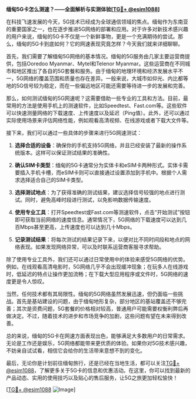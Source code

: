 **缅甸5G卡怎么测速？——全面解析与实测体验[[TG💪+ @esim1088](https://t.me/s/esim1088)]**

在科技飞速发展的今天，5G技术已经成为全球通信领域的焦点。缅甸作为东南亚的重要国家之一，也在逐步推进5G网络的部署和应用。对于许多对新技术感兴趣的用户来说，缅甸的5G卡不仅是一个新鲜事物，更是一个充满期待的尝试。那么，缅甸的5G卡到底如何？它的网速表现究竟怎样？今天我们就来详细聊聊。

首先，我们需要了解缅甸5G网络的基本情况。缅甸的5G服务由几家主要运营商提供，包括Ooredoo Myanmar、Mytel和Telenor Myanmar。这些运营商在不同城市和地区推出了各自的5G套餐和服务。由于缅甸的地理环境和经济发展水平不一，5G网络的覆盖范围和质量也存在差异。一般来说，大城市如仰光、内比都等地的5G信号较为稳定，而在一些偏远地区可能还需要等待进一步的发展和完善。

那么，如何测试缅甸的5G网速呢？这需要借助一些专业的工具和方法。目前，最常用的方法是使用手机上的测速软件，比如Speedtest、Fast.com等。这些软件可以快速测量网络的下载速度、上传速度以及延迟（Ping值）。此外，还可以通过实际使用场景来评估网络性能，例如观看高清视频、在线游戏或者下载大文件等。

接下来，我们可以通过一些具体的步骤来进行5G网速测试：

1. **选择合适的设备**：确保你的手机支持5G网络，并且已经安装了最新的操作系统版本。这样可以保证测试结果的准确性。

2. **确认SIM卡类型**：缅甸的5G卡通常分为实体卡和eSIM卡两种形式。实体卡需要插入手机卡槽，而eSIM卡则可以直接通过设置添加到手机中。根据个人需求选择适合自己的SIM卡类型。

3. **选择测试地点**：为了获得准确的测试结果，建议选择信号较强的地点进行测试。同时，避免高峰时段进行测试，以免影响数据传输速度。

4. **使用专业工具**：打开Speedtest或Fast.com等测速软件，点击“开始测试”按钮即可获取当前网络的速度信息。通常情况下，5G网络的下载速度可以达到几百Mbps甚至更高，上传速度也可以达到几十Mbps。

5. **记录测试结果**：将每次测试的结果记录下来，以便对比不同时间段和地点的网络表现。如果发现网络异常，可以及时联系运营商客服寻求帮助。

除了使用专业工具外，我们还可以通过日常使用中的体验来感受5G网络的优势。例如，在线观看高清电影时，5G网络几乎不会出现缓冲现象；在玩多人在线游戏时，低延迟的特点让操作更加流畅；在下载大型应用程序或文件时，5G网络的速度更是令人惊叹。

当然，任何技术都有其局限性。缅甸的5G网络虽然发展迅速，但仍面临一些挑战。首先是基站建设的问题，由于缅甸地形复杂，部分地区的基站覆盖还不够完善；其次是资费问题，5G套餐的价格相对较高，普通用户可能需要权衡利弊后再做决定。不过，随着技术的进步和市场竞争的加剧，这些问题有望在未来得到改善。

总的来说，缅甸的5G卡在网速方面表现出色，能够满足大多数用户的日常需求。无论是工作还是娱乐，5G网络都能带来更优质的体验。如果你对5G技术感兴趣，不妨亲自试试看，相信它会给你的生活带来意想不到的变化。

最后，无论你是计划前往缅甸旅行，还是已经在当地生活，都可以关注[TG💪+ @esim1088](https://t.me/s/esim1088)，了解更多关于5G卡的信息和优惠活动。在这里，你可以找到最新的产品动态、实用的使用技巧以及贴心的售后服务，让5G之旅更加轻松愉快！

[[TG💪+ @esim1088](https://t.me/s/esim1088) ![Image](https://i.postimg.cc/4NQfJmqS/Snipaste-2025-05-13-00-14-12.png)]